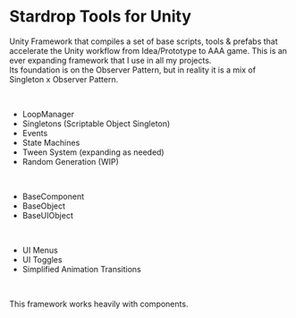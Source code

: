 # Stardrop Tools for Unity
Unity Framework that compiles a set of base scripts, tools & prefabs that accelerate the Unity workflow from Idea/Prototype to AAA game.
This is an ever expanding framework that I use in all my projects.
<br>
Its foundation is on the Observer Pattern, but in reality it is a mix of Singleton x Observer Pattern.

<br>

* LoopManager
* Singletons (Scriptable Object Singleton)
* Events
* State Machines
* Tween System (expanding as needed)
* Random Generation (WIP)

<br>

* BaseComponent
* BaseObject
* BaseUIObject

<br>

* UI Menus
* UI Toggles
* Simplified Animation Transitions

<br>

This framework works heavily with components.

